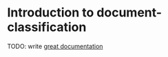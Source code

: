 # Introduction to document-classification

TODO: write [great documentation](http://jacobian.org/writing/what-to-write/)
